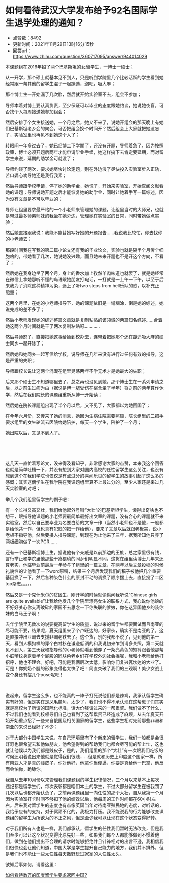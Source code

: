 # 如何看待武汉大学发布给予92名国际学生退学处理的通知？
- 点赞数：8492
- 更新时间：2021年11月29日13时16分15秒
- 回答url：https://www.zhihu.com/question/360717095/answer/944014029
<body>
 <p data-pid="FplngV6M">本课题组在2016年招了两个巴基斯坦的女留学生，一博士一硕士；</p>
 <p data-pid="rnH3cIJY">从一开学，那个硕士就基本见不到人，只是听到学院里几个比较活跃的学生看到她经常跟一帮其他的留学生混子一起蹦迪，泡吧，吸大麻；</p>
 <p data-pid="8c80Gt6C">那个博士生一开始漏了几次脸，然后就开始实验室不去，组会不参加；</p>
 <p data-pid="WuN5Y16a">导师本着对博士要认真负责，至少保证可以毕业的态度跟她约谈，她说她夜盲，可否找个人每周接送她参加组会；</p>
 <p data-pid="UGedf5mF">然后安排了个女生接送她，一个月之后，她又不来了，说她开组会的那天晚上有她们巴基斯坦老乡会的聚会，可否把组会换个时间开？然后组会上大家就把她遗忘了，实验室里也再见不到她这个人了；</p>
 <p data-pid="I1K2LAFK">转眼间一年多过去了，她已经博二下学期了，还没有开题，导师着急了，因为按照政策，博士必须开题后两年才能申请毕业手续，她这样搞下去肯定要延期，而对留学生来说，延期的助学金可就没了；</p>
 <p data-pid="ZrM7eXVG">导师约谈了两次，要求她尽快讨论定题，别在外边浪了尽快投入实验室步入正轨，苦口婆心劝导她还是我行我素；</p>
 <p data-pid="bbTQFbfg">然后导师跟学校申请，停了她的助学金，她慌了，开始来实验室，开始查阅文献看她的课题；导师说她开题之后才能恢复她的助学金，同时让她着手写一篇综述，因为没有文章是不可以毕业的；</p>
 <p data-pid="Dwdq5zR3">导师让组里要求最严格的一个小老师来管理她的课题，让组里当时的大师兄，也就是带过最多师弟师妹的我坐在她旁边，管理她在实验室的日常，同时带她做点实验；</p>
 <p data-pid="A7925Mim">然后她直接跟我说：我能不能替她写好她的开题报告……我说我比较忙，你去找你的小老师去；</p>
 <p data-pid="kv6kqFxU">那段时间我在写我的第二篇小论文还有我的毕业论文，实验也就是隔半个月传个细胞啥的，带她看了几次，她说她没兴趣，而且她未来开题也不是开这个方向，不看了；</p>
 <p data-pid="WwOPC34D">然后她在我身边坐了两个月，身上的香水加上孜然羊肉味道也就罢了，就是她经常在微信上拿她那听不懂的鸟语跟她朋友打电话，一打就是一上午一下午，以至于后来我为了消除这种精神污染，迷上了听two steps from hell乐队的歌，以补充正能量；</p>
 <p data-pid="owIkUgUm">这两个月里，在她的小老师指导下，她的课题依旧是一塌糊涂，倒是她的综述，她说完成的差不多了；</p>
 <p data-pid="n6u3fIBi">然后小老师发现她的综述整篇文章就是复制粘贴的该领域的两篇知名综述……合着她这两个月时间就是干了两次复制粘贴呀…………</p>
 <p data-pid="ZX-a-4UY">然后导师怒了，直接把她这事给捅到校办去，连带着把她那个还在蹦迪吸大麻的硕士同乡一起开除了；</p>
 <p data-pid="voZoQoXM">然后她和她同乡一起写信给学校，说导师在几年来没有进行过任何有效的指导，这是严重的失职；</p>
 <p data-pid="xEtqVvXy">导师跟校长说让这两个混混在组里晃荡两年不学无术才是她最大的失职；</p>
 <p data-pid="4g3gFdq-">后来那个硕士生不知道哪里去了，总之再也没见到她，那个博士生在一系列申请之后，以之前生过病为由（据说是博一腿受伤在宿舍坐了半年）将之前的两年算作休学，然后在我们院长的课题组重新从博一开始读；</p>
 <p data-pid="4EAHE4wb">然后她在院长课题组出现了半个月以后，又不见了，大家都以为她回国了；</p>
 <p data-pid="NczqvIAQ">在今年六月份，又传来了她的消息，她因为生病住院需要照顾，院长组里的二把手要求组里的女生轮流去医院给她陪护，每天一个学生，陪护了一个月；</p>
 <p data-pid="pTF7UQhd">她出院以后，又见不到人了。</p>
 <p class="ztext-empty-paragraph"><br></p>
 <p class="ztext-empty-paragraph"><br></p>
 <p data-pid="OnZDTbPI">这几天一直忙着写论文，没来得及看知乎，非常感谢大家的点赞，本来我这个回答也就是简单吐槽一下，并没有想到大家对国内高校的任性留学生这么关注，也没有想到这个在我们学院也仅仅是有点过分的喜闻乐见的留学生的故事引起了这么多的感慨；其实这俩学生在我学院在我课题组里算不上最过分的，至少人家还是来过几天实验室的对吧；</p>
 <p data-pid="1h6XWpiH">举几个我们组里留学生的例子吧：</p>
 <p data-pid="KgBLk3Sb">有一个长得又高又壮，我们给他起外号叫“大壮”的巴基斯坦学生，懒得出奇啥也不想干，跟指导他课题的小老师要最简单最好出文章的课题，没有合心的课题就不来实验室，然后以自己要毕业为名要白给的文章一作（当然小老师也不是傻，一般都是给他共一作，但也真有犯贱的把一作给他），要来了文章以后就跟老板哭，说小老板不指导他，然后要换人指导课题，到现在为止他来了三年，据我所知他只养了两板细胞做了一次PCR……</p>
 <p data-pid="dvvwciRx">还有一个巴基斯坦博士生，据说他有个亲戚是以前那边的王族，总之家里很有钱，言行举止和学院里他那些干瘪猥琐的同乡们明显不同，这货在组里读博士几年来还算老实，他临毕业前最后一年参与了组里的一篇文章，在两年以后文章投稿的时候礼貌性的让他看了一下word原稿，结果三个月后发现我们的稿子被他把几个重要基因换了一下，然后各种染色什么的原封不动的调换了顺序摆上去，直接投了二区top杂志。。。。。</p>
 <p data-pid="TivPpQN9">然后又是一个克什米尔的贫困生，刚开学的时候就偷偷问我听说“Chinese girls are quite available”让我给他发几个学院里漂亮女生的联系方式，我心说你他娘的不好好关心你支离破碎的家园不去思念一下你失联的爹娘，你在这异国他乡的装你妹的白马王子啊！</p>
 <p data-pid="Y3bCTpNX">去年学院里无数次的说要提高留学生的质量，说过来的留学生都要面试而且南亚的尽可能不要，结果呢，夏天组里来了个卢旺达的，好家伙，确实不是南亚的了，这是直接冲出亚洲去支援非洲老铁去了。这个货，别的我都不说了，见到他的第一天，看到人模狗样的穿个白衬衫在谦逊低调的和我说初来乍到请多关照，第二天就见不到人，第三天我和指导他的小老师就看到他穿了一条亮黄色的短裤跟着他那帮小脏辫纹身露着半个屁股的同肤色老乡们在学校外边社会摇呢，我和小老师给他打招呼，他也不理会。好吧，可能是我俩层次太低，影响你们复兴瓦坎达的大业了。可是！你奶奶个腿的形象变得也太快了吧！简直突破了我们的三观啊！美少女战士变个身还有摆几个pose呢吧！</p>
 <p class="ztext-empty-paragraph"><br></p>
 <p data-pid="PpKbQzGk">说起来，留学生这么多，也不能真的一棒子打死说他们都是辣鸡，我承认留学生确实有好的，但是实在是凤毛麟角，太少了，我们也不得不承认现在这帮崽子们其实就是高校为了所谓的国际化标准，话大价钱请过来的一帮累赘。我们做不了什么，不过我们也能看到校领导们自己也看到了这帮累赘已经造成了麻烦，从去年夏天开始开始重点招了一些来自俄国及相关国家的留学生，这些学生相对先前那些非洲和南亚的来说已经好了不少；</p>
 <p data-pid="g2eAusR2">对于大部分中国学生来说，在自己环境里有了个新来的留学生，我们一般都是会很好奇也很希望去和他做朋友，他希望得到的帮助我们也都会尽可能的帮上忙，这也就让他误以为我们都是贱皮子，是的，我们组里的那个“大壮”有一次跟我们吃饭的时候还明着说出来他就是觉得我们很贱……但是就和历史上印度这个国家一样，所有南亚人才是真的贱皮子，你对他好，他拿你当傻逼，你要是真给他一巴掌，他反而会怕你，跪舔你。</p>
 <p data-pid="_XvSQ3Sn">我自从去年10月份以来管理我们课题组的学生纪律情况，三个月以来基本上每次违纪都是留学生们，每次表彰都是咱们本土的学生，不过大部分留学生在被我罚了几次以后也都开始认怂了，之前再课题组里一向任性的那个大壮，自从我第一个月因为实验室打卡时间不够扣了他的绩效以后，他每周的工作时间都在60小时左右。后来我对留学生的态度也有点像英国当年对待南亚殖民地的态度，对听话的，我给予应有的支持，对于冥顽不化的，我极力打压。我不能说我的行为能够改变课题组的留学生为所欲为的不正之风，但是至少我可以让现在这个状态变得好转。</p>
 <p data-pid="2P3m9Og-">对于我们所有人也是一样，我们都承认，留学生的任性我们暂时无法改变，但是我们至少可以让这个状况变得比原先好一些，如果我们每个人都能够做到不惯着他们，做到在他们提出不合理的请求时能够拒绝并且针锋相对的出言不逊，我相信我们很快也会让他们知道，中国大学是学生提升自己能力的地方，我们并不排外，但是我们也不能让一些太任性每天撒野玩过家家的人任性太久。</p>
 <p data-pid="lqvqkeNs">欲知后事如何，请看这里：</p><a data-draft-node="block" data-draft-type="link-card" href="https://www.zhihu.com/question/468824664/answer/1990226272" class="internal">如何看待数万的印度留学生要求返回中国?</a>
 <p></p>
</body>